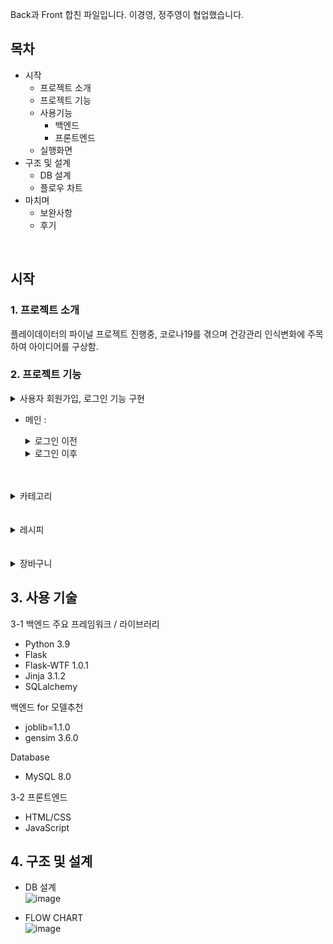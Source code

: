 Back과 Front 합친 파일입니다.
이경영, 정주영이 협업했습니다.

## 목차
- 시작
  - 프로젝트 소개
  - 프로젝트 기능
  - 사용기능
    - 백엔드
    - 프론트엔드
  - 실행화면
- 구조 및 설계
  - DB 설계
  - 플로우 차트
- 마치며
  - 보완사항
  - 후기
  
<br>

시작 
---
### 1.  프로젝트 소개
  플레이데이터의 파이널 프로젝트 진행중, 코로나19를 겪으며 건강관리 인식변화에 주목하여 아이디어를 구상함.

### 2. 프로젝트 기능
  <details>
  <summary> 사용자 회원가입, 로그인 기능 구현 </summary>
  <div markdown="1">  
    
  ![image](https://user-images.githubusercontent.com/77670592/191906806-741dd161-0803-461a-a3fe-28eca0891e47.png)
  ![image](https://user-images.githubusercontent.com/77670592/191906858-0904943d-5233-444a-851e-004968f51038.png)  
    
  </div>
  </details>


  - 메인 :
      <details>
      <summary> 로그인 이전 </summary>
      <div markdown="1">  
        ( 이전, 이후 공통 ) 가장 많이 팔린 제품 TOP 30 중, 랜덤 9개 제품 보여짐.

      ![image](https://user-images.githubusercontent.com/77670592/191904521-2293d835-09f6-4703-bdfe-0e74580cc003.png)  

      </div>
      </details>
      
      <details>
      <summary> 로그인 이후 </summary>
      <div markdown="1">  
        
        ( 신규회원 - 주문한 적이 없는 회원 ) 할인제품
        

        
        ( 기존회원 - 주문한 적이 있는 회원 ) 주문한 제품 기반의 추천 제품
      ![image](https://user-images.githubusercontent.com/77670592/191904805-7590df7f-05aa-4dc9-93ce-710d88bf33a9.png)  
      ![image](https://user-images.githubusercontent.com/77670592/191904521-2293d835-09f6-4703-bdfe-0e74580cc003.png)  
        

        ( Admin 로그인시 ) 기존회원과 동일하나 마이페이지에서 제품 CRUD가능  
      ![image](https://user-images.githubusercontent.com/77670592/191906567-debe9b40-99be-4912-8d7b-11770deca320.png) 
        
        주문 제품 마이페이지에서 확인 가능  
       ![image](https://user-images.githubusercontent.com/77670592/191905008-3a0163a2-c951-4b7a-8c10-365f6c7fa566.png)
        
      </div>
      </details>
   


                   

 <br>
 <br>  
 
  <details>
  <summary> 카테고리 </summary>
  <div markdown="1">  

    대분류, 중분류 단어 클릭시 9개 제품 나타남  

  ![image](https://user-images.githubusercontent.com/77670592/191905308-72ed5607-1087-4b74-b427-d236a860a6c8.png)

    상품 detail에는 상품이름, 가격, 영양소, 제픔과 유사성을 보이는 추천제품, 해당 상품으로 만들수 있는 레시피 소개  

  ![image](https://user-images.githubusercontent.com/77670592/191905925-7b9ced1b-cc8e-4a28-b25c-2f636b93da8e.png)
  ![image](https://user-images.githubusercontent.com/77670592/191905819-19af640a-b64f-4ffd-8063-3d1004dafe67.png)  

  </div>
  </details>

    

<br>
<br>

  <details>
  <summary> 레시피 </summary>
  <div markdown="1">  

    레시피 리스트  
    
   ![image](https://user-images.githubusercontent.com/77670592/191906079-26a44a8e-c66b-47f8-aa03-8734f31125b1.png)

    레시피 상세  
    
   ![image](https://user-images.githubusercontent.com/77670592/191906231-7a3e60b0-0120-4d99-aae0-cfb052b47883.png) 

  </div>
  </details>
 

  <br>
  <br>
  
  <details>
  <summary> 장바구니 </summary>
  <div markdown="1">  

    레시피 리스트  
    
   ![image](https://user-images.githubusercontent.com/77670592/191906410-ca503d99-eb79-4d26-85a6-e5c50f0266fc.png)

  </div>
  </details>
  


## 3. 사용 기술
  
  3-1 백엔드
  주요 프레임워크 / 라이브러리
  - Python 3.9
  - Flask
  - Flask-WTF 1.0.1
  - Jinja 3.1.2
  - SQLalchemy
  
  백엔드 for 모델추천
  - joblib=1.1.0
  - gensim 3.6.0
  
  Database
  - MySQL 8.0
  
  3-2 프론트엔드 
  - HTML/CSS
  - JavaScript
  
  
  ## 4. 구조 및 설계
  
  - DB 설계 <br>
      ![image](https://user-images.githubusercontent.com/77670592/191942619-bc8c5aac-a2b1-440e-bf79-1c895b7e5dc3.png)
  
  - FLOW CHART <br>
      ![image](https://user-images.githubusercontent.com/77670592/191942754-9f8909a5-b44e-4704-9464-84d965567f76.png)

    
  
  
